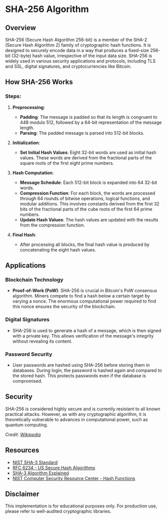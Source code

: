 # SHA-256 Algorithm

## Overview

SHA-256 (Secure Hash Algorithm 256-bit) is a member of the SHA-2 (Secure Hash Algorithm 2) family of cryptographic hash functions. It is designed to securely encode data in a way that produces a fixed-size 256-bit (32-byte) hash value, irrespective of the input data size. SHA-256 is widely used in various security applications and protocols, including TLS and SSL, digital signatures, and cryptocurrencies like Bitcoin.

## How SHA-256 Works

### Steps:

1. **Preprocessing**:
   - **Padding**: The message is padded so that its length is congruent to 448 modulo 512, followed by a 64-bit representation of the message length.
   - **Parsing**: The padded message is parsed into 512-bit blocks.

2. **Initialization**:
   - **Set Initial Hash Values**: Eight 32-bit words are used as initial hash values. These words are derived from the fractional parts of the square roots of the first eight prime numbers.

3. **Hash Computation**:
   - **Message Schedule**: Each 512-bit block is expanded into 64 32-bit words.
   - **Compression Function**: For each block, the words are processed through 64 rounds of bitwise operations, logical functions, and modular additions. This involves constants derived from the first 32 bits of the fractional parts of the cube roots of the first 64 prime numbers.
   - **Update Hash Values**: The hash values are updated with the results from the compression function.

4. **Final Hash**:
   - After processing all blocks, the final hash value is produced by concatenating the eight hash values.

## Applications

### Blockchain Technology
- **Proof-of-Work (PoW)**: SHA-256 is crucial in Bitcoin's PoW consensus algorithm. Miners compete to find a hash below a certain target by varying a nonce. The enormous computational power required to find this nonce ensures the security of the blockchain.

### Digital Signatures
- SHA-256 is used to generate a hash of a message, which is then signed with a private key. This allows verification of the message's integrity without revealing its content.

### Password Security
- User passwords are hashed using SHA-256 before storing them in databases. During login, the password is hashed again and compared to the stored hash. This protects passwords even if the database is compromised.

## Security
SHA-256 is considered highly secure and is currently resistant to all known practical attacks. However, as with any cryptographic algorithm, it is theoretically vulnerable to advances in computational power, such as quantum computing.

*Credit: [Wikipedia](https://en.wikipedia.org/wiki/SHA-2)*

## Resources

- [NIST SHA-3 Standard](https://nvlpubs.nist.gov/nistpubs/FIPS/NIST.FIPS.202.pdf)
- [RFC 6234 - US Secure Hash Algorithms](https://tools.ietf.org/html/rfc6234)
- [SHA-3 Algorithm Explained](https://keccak.team/keccak.html)
- [NIST Computer Security Resource Center - Hash Functions](https://csrc.nist.gov/projects/hash-functions)

## Disclaimer

This implementation is for educational purposes only. For production use, please refer to well-audited cryptographic libraries.